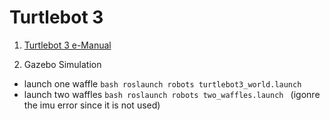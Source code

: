 # Turtlebot 3

1. [Turtlebot 3 e-Manual](http://emanual.robotis.com/docs/en/platform/turtlebot3/overview/)

2. Gazebo Simulation
- launch one waffle
`bash
roslaunch robots turtlebot3_world.launch
`
- launch two waffles
`bash
roslaunch robots two_waffles.launch
`
(igonre the imu error since it is not used)
